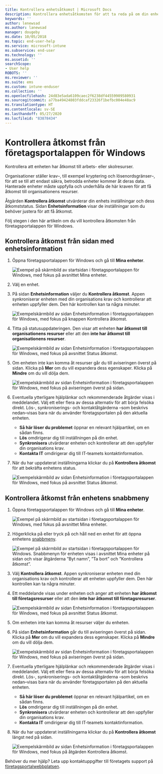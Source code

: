 ```yaml
---
title: Kontrollera enhetsåtkomst | Microsoft Docs
description: Kontrollera enhetsåtkomsten för att ta reda på om din enhet uppfyller kraven och kan komma åt arbets- eller skolresurser.
keywords: ''
author: lenewsad
ms.author: lanewsad
manager: dougeby
ms.date: 10/05/2018
ms.topic: end-user-help
ms.service: microsoft-intune
ms.subservice: end-user
ms.technology: ''
ms.assetid: ''
searchScope:
- User help
ROBOTS: ''
ms.reviewer: ''
ms.suite: ems
ms.custom: intune-enduser
ms.collection: ''
ms.openlocfilehash: 24d83e5ada6109caec2f6238df44559909580931
ms.sourcegitcommit: a77ba49424803fddcaf23326f1befbc004e48ac9
ms.translationtype: HT
ms.contentlocale: sv-SE
ms.lasthandoff: 05/27/2020
ms.locfileid: "83878434"
---
```

# <a name="check-access-from-company-portal-app-for-windows"></a>Kontrollera åtkomst från företagsportalappen för Windows

Kontrollera att enheten har åtkomst till arbets- eller skolresurser. 

Organisationer ställer krav&ndash;, till exempel kryptering och lösenordsgränser&ndash;, för att se till att endast säkra, betrodda enheter kommer åt deras data. Hanterade enheter måste uppfylla och underhålla de här kraven för att få åtkomst till organisationens resurser.

Åtgärden **Kontrollera åtkomst** utvärderar din enhets inställningar och dess åtkomststatus. Sidan **Enhetsinformation** visar de inställningar som du behöver justera för att få åtkomst. 

Följ stegen i den här artikeln om du vill kontrollera åtkomsten från företagsportalappen för Windows.  

## <a name="check-access-from-device-details-page"></a>Kontrollera åtkomst från sidan med enhetsinformation  
1. Öppna företagsportalappen för Windows och gå till **Mina enheter**.  

    ![Exempel på skärmbild av startsidan i företagsportalappen för Windows, med fokus på avsnittet Mina enheter.](./media/1809_CheckAccess_Context_Select_Device.png)  
2. Välj en enhet.  
3. På sidan **Enhetsinformation** väljer du **Kontrollera åtkomst**. Appen synkroniserar enheten med din organisations krav och kontrollerar att enheten uppfyller dem. Den här kontrollen kan ta några minuter.  

    ![Exempelskärmbild av sidan Enhetsinformation i företagsportalappen för Windows, med fokus på knappen Kontrollera åtkomst.](./media/1809_CheckAccess_Checking_Status.png) 

4. Titta på statusuppdateringen. Den visar att enheten **har åtkomst till organisationens resurser** eller att den **inte har åtkomst till organisationens resurser**.  

   ![Exempelskärmbild av sidan Enhetsinformation i företagsportalappen för Windows, med fokus på avsnittet Status åtkomst.](./media/1809_CheckAccess_Device_details_status1.png)  
   
5. Om enheten inte kan komma åt resurser går du till aviseringen överst på sidan. Klicka på **Mer** om du vill expandera dess egenskaper. Klicka på **Mindre** om du vill dölja dem.  

    ![Exempelskärmbild av sidan Enhetsinformation i företagsportalappen för Windows, med fokus på aviseringen överst på sidan.](./media/1809_CheckAccess_Device_details_alert1.png)  

6. Eventuella ytterligare hjälplänkar och rekommenderade åtgärder visas i meddelandet. Välj ett eller flera av dessa alternativ för att börja felsöka direkt. Lös-, synkroniserings- och kontaktåtgärderna &ndash;som beskrivs nedan&ndash;visas bara när du använder företagsportalen på den aktuella enheten.  

     * **Så här löser du problemet** öppnar en relevant hjälpartikel, om en sådan finns.  
     * **Lös** omdirigerar dig till inställningen på din enhet.  
     * **Synkronisera** utvärderar enheten och kontrollerar att den uppfyller din organisations krav.  
     * **Kontakta IT** omdirigerar dig till IT-teamets kontaktinformation.   
 
6. När du har uppdaterat inställningarna klickar du på **Kontrollera åtkomst** för att bekräfta enhetens status.  

    ![Exempelskärmbild av sidan Enhetsinformation i företagsportalappen för Windows, med fokus på avsnittet Status åtkomst.](./media/1809_CheckAccess_Device_details_status1.png)  

## <a name="check-access-from-device-context-menu"></a>Kontrollera åtkomst från enhetens snabbmeny  
1. Öppna företagsportalappen för Windows och gå till **Mina enheter**.  

    ![Exempel på skärmbild av startsidan i företagsportalappen för Windows, med fokus på avsnittet Mina enheter.](./media/1809_CheckAccess_Context_Select_Device.png)  

2. Högerklicka på eller tryck på och håll ned en enhet för att öppna enhetens [snabbmeny](https://docs.microsoft.com//windows/uwp/design/controls-and-patterns/menus).  

    ![Exempel på skärmbild av startsidan i företagsportalappen för Windows. Snabbmenyn för enheten visas i avsnittet **Mina enheter** på sidan och visar åtgärderna ”Byt namn”, ”Ta bort” och ”Kontrollera åtkomst”.](./media/1809_DeviceContextMenu_Windows_CP.png)  
3. Välj **Kontrollera åtkomst**. Appen synkroniserar enheten med din organisations krav och kontrollerar att enheten uppfyller dem. Den här kontrollen kan ta några minuter.  
 
4. Ett meddelande visas under enheten och anger att enheten **har åtkomst till företagsresurser** eller att den **inte har åtkomst till företagsresurser**. 

    ![Exempelskärmbild av sidan Enhetsinformation i företagsportalappen för Windows, med fokus på avsnittet Status åtkomst.](./media/1809_CheckAccess_Context_Menu_Alert2.png) 

5. Om enheten inte kan komma åt resurser väljer du enheten.  
6. På sidan **Enhetsinformation** går du till aviseringen överst på sidan. Klicka på **Mer** om du vill expandera dess egenskaper. Klicka på **Mindre** om du vill dölja dem.  

    ![Exempelskärmbild av sidan Enhetsinformation i företagsportalappen för Windows, med fokus på aviseringen överst på sidan.](./media/1809_CheckAccess_Device_details_alert1.png)  

6. Eventuella ytterligare hjälplänkar och rekommenderade åtgärder visas i meddelandet. Välj ett eller flera av dessa alternativ för att börja felsöka direkt. Lös-, synkroniserings- och kontaktåtgärderna &ndash;som beskrivs nedan&ndash;visas bara när du använder företagsportalen på den aktuella enheten.  

     * **Så här löser du problemet** öppnar en relevant hjälpartikel, om en sådan finns.  
     * **Lös** omdirigerar dig till inställningen på din enhet.  
     * **Synkronisera** utvärderar enheten och kontrollerar att den uppfyller din organisations krav.  
     * **Kontakta IT** omdirigerar dig till IT-teamets kontaktinformation.    

7. När du har uppdaterat inställningarna klickar du på **Kontrollera åtkomst** längst ned på sidan.  

    ![Exempelskärmbild av sidan Enhetsinformation i företagsportalappen för Windows, med fokus på åtgärden Kontrollera åtkomst.](./media/1809_CheckAccess_Device_details_button.png) 


Behöver du mer hjälp? Leta upp kontaktuppgifter till företagets support på [företagsportalwebbplatsen](https://go.microsoft.com/fwlink/?linkid=2010980).
